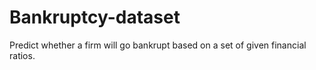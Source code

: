 # Bankruptcy-dataset
Predict whether a firm will go bankrupt based on a set of given financial ratios.
